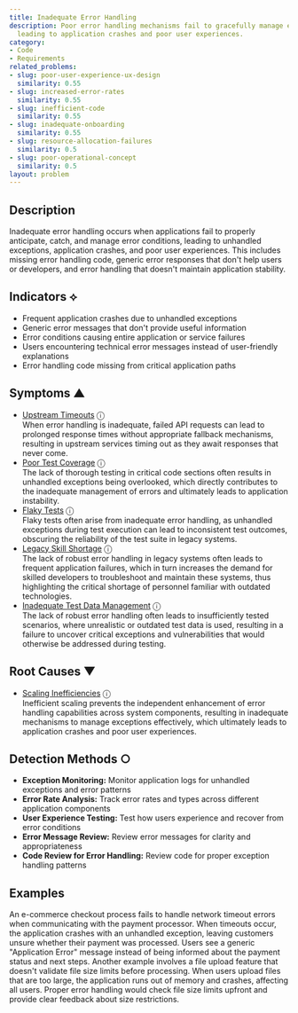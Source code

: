 ```yaml
---
title: Inadequate Error Handling
description: Poor error handling mechanisms fail to gracefully manage exceptions,
  leading to application crashes and poor user experiences.
category:
- Code
- Requirements
related_problems:
- slug: poor-user-experience-ux-design
  similarity: 0.55
- slug: increased-error-rates
  similarity: 0.55
- slug: inefficient-code
  similarity: 0.55
- slug: inadequate-onboarding
  similarity: 0.55
- slug: resource-allocation-failures
  similarity: 0.5
- slug: poor-operational-concept
  similarity: 0.5
layout: problem
---
```


## Description

Inadequate error handling occurs when applications fail to properly anticipate, catch, and manage error conditions, leading to unhandled exceptions, application crashes, and poor user experiences. This includes missing error handling code, generic error responses that don't help users or developers, and error handling that doesn't maintain application stability.


## Indicators ⟡

- Frequent application crashes due to unhandled exceptions
- Generic error messages that don't provide useful information
- Error conditions causing entire application or service failures
- Users encountering technical error messages instead of user-friendly explanations
- Error handling code missing from critical application paths


## Symptoms ▲

- [Upstream Timeouts](upstream-timeouts.md) <span class="info-tooltip" title="Confidence: 0.525, Strength: 0.717">ⓘ</span>
<br/>  When error handling is inadequate, failed API requests can lead to prolonged response times without appropriate fallback mechanisms, resulting in upstream services timing out as they await responses that never come.
- [Poor Test Coverage](poor-test-coverage.md) <span class="info-tooltip" title="Confidence: 0.495, Strength: 0.738">ⓘ</span>
<br/>  The lack of thorough testing in critical code sections often results in unhandled exceptions being overlooked, which directly contributes to the inadequate management of errors and ultimately leads to application instability.
- [Flaky Tests](flaky-tests.md) <span class="info-tooltip" title="Confidence: 0.378, Strength: 0.740">ⓘ</span>
<br/>  Flaky tests often arise from inadequate error handling, as unhandled exceptions during test execution can lead to inconsistent test outcomes, obscuring the reliability of the test suite in legacy systems.
- [Legacy Skill Shortage](legacy-skill-shortage.md) <span class="info-tooltip" title="Confidence: 0.365, Strength: 0.668">ⓘ</span>
<br/>  The lack of robust error handling in legacy systems often leads to frequent application failures, which in turn increases the demand for skilled developers to troubleshoot and maintain these systems, thus highlighting the critical shortage of personnel familiar with outdated technologies.
- [Inadequate Test Data Management](inadequate-test-data-management.md) <span class="info-tooltip" title="Confidence: 0.311, Strength: 0.792">ⓘ</span>
<br/>  The lack of robust error handling often leads to insufficiently tested scenarios, where unrealistic or outdated test data is used, resulting in a failure to uncover critical exceptions and vulnerabilities that would otherwise be addressed during testing.

## Root Causes ▼

- [Scaling Inefficiencies](scaling-inefficiencies.md) <span class="info-tooltip" title="Confidence: 0.301, Strength: 0.889">ⓘ</span>
<br/>  Inefficient scaling prevents the independent enhancement of error handling capabilities across system components, resulting in inadequate mechanisms to manage exceptions effectively, which ultimately leads to application crashes and poor user experiences.

## Detection Methods ○

- **Exception Monitoring:** Monitor application logs for unhandled exceptions and error patterns
- **Error Rate Analysis:** Track error rates and types across different application components
- **User Experience Testing:** Test how users experience and recover from error conditions
- **Error Message Review:** Review error messages for clarity and appropriateness
- **Code Review for Error Handling:** Review code for proper exception handling patterns


## Examples

An e-commerce checkout process fails to handle network timeout errors when communicating with the payment processor. When timeouts occur, the application crashes with an unhandled exception, leaving customers unsure whether their payment was processed. Users see a generic "Application Error" message instead of being informed about the payment status and next steps. Another example involves a file upload feature that doesn't validate file size limits before processing. When users upload files that are too large, the application runs out of memory and crashes, affecting all users. Proper error handling would check file size limits upfront and provide clear feedback about size restrictions.
